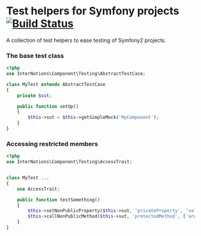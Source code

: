 # Test helpers for Symfony projects [![Build Status](https://travis-ci.org/InterNations/TestingComponent.svg)](https://travis-ci.org/InterNations/TestingComponent)

A collection of test helpers to ease testing of Symfony2 projects.


### The base test class

```php
<?php
use InterNations\Component\Testing\AbstractTestCase;

class MyTest extends AbstractTestCase
{
    private $sut;

    public function setUp()
    {
        $this->sut = $this->getSimpleMock('MyComponent');
    }
}
```

### Accessing restricted members
```php
<?php
use InterNations\Component\Testing\AccessTrait;


class MyTest ...
{
    use AccessTrait;

    public function testSomething()
    {
        $this->setNonPublicProperty($this->sut, 'privateProperty', 'value');
        $this->callNonPublicMethod($this->sut, 'protectedMethod', ['arg1', 'arg2']);
    }
}

```
